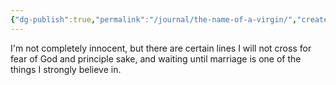 ```yaml
---
{"dg-publish":true,"permalink":"/journal/the-name-of-a-virgin/","created":"Jul 18, 2023, 10:08 PM","updated":""}
---
```



I'm not completely innocent, but there are certain lines I will not cross for fear of God and principle sake, and waiting until marriage is one of the things I strongly believe in.